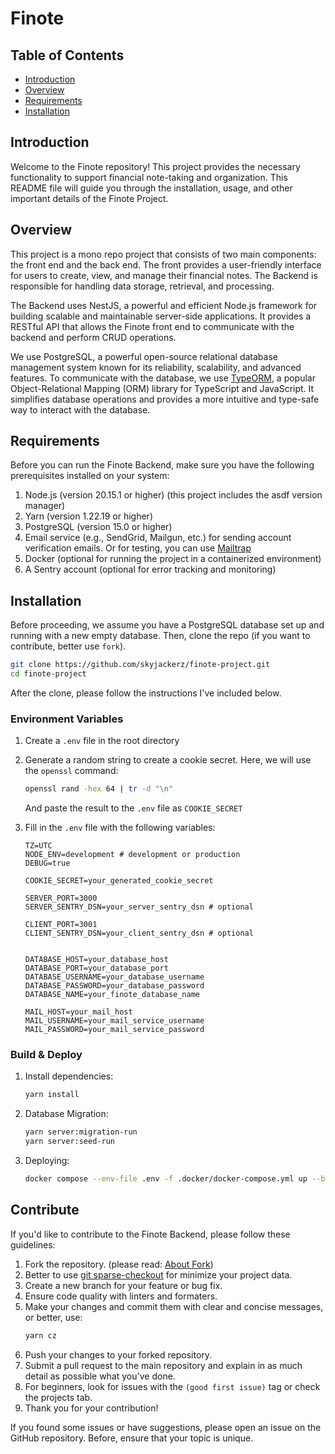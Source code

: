 # Finote

## Table of Contents

- [Introduction](#introduction)
- [Overview](#overview)
- [Requirements](#requirements)
- [Installation](#installation)

## Introduction

Welcome to the Finote repository! This project provides the necessary functionality to support financial note-taking and organization. This README file will guide you through the installation, usage, and other important details of the Finote Project.

## Overview

This project is a mono repo project that consists of two main components: the front end and the back end. The front provides a user-friendly interface for users to create, view, and manage their financial notes. The Backend is responsible for handling data storage, retrieval, and processing.

The Backend uses NestJS, a powerful and efficient Node.js framework for building scalable and maintainable server-side applications. It provides a RESTful API that allows the Finote front end to communicate with the backend and perform CRUD operations.

We use PostgreSQL, a powerful open-source relational database management system known for its reliability, scalability, and advanced features. To communicate with the database, we use [TypeORM](https://typeorm.io/data-source#what-is-datasource), a popular Object-Relational Mapping (ORM) library for TypeScript and JavaScript. It simplifies database operations and provides a more intuitive and type-safe way to interact with the database.

## Requirements

Before you can run the Finote Backend, make sure you have the following prerequisites installed on your system:

1. Node.js (version 20.15.1 or higher) (this project includes the asdf version manager)
2. Yarn (version 1.22.19 or higher)
3. PostgreSQL (version 15.0 or higher)
4. Email service (e.g., SendGrid, Mailgun, etc.) for sending account verification emails. Or for testing, you can use [Mailtrap](https://mailtrap.io/)
5. Docker (optional for running the project in a containerized environment)
6. A Sentry account (optional for error tracking and monitoring)

## Installation

Before proceeding, we assume you have a PostgreSQL database set up and running with a new empty database. Then, clone the repo (if you want to contribute, better use `fork`).

```bash
git clone https://github.com/skyjackerz/finote-project.git
cd finote-project
```

After the clone, please follow the instructions I've included below.

### Environment Variables

1. Create a `.env` file in the root directory
2. Generate a random string to create a cookie secret. Here, we will use the `openssl` command:

   ```bash
   openssl rand -hex 64 | tr -d "\n"
   ```

   And paste the result to the `.env` file as `COOKIE_SECRET`

3. Fill in the `.env` file with the following variables:

   ```env
   TZ=UTC
   NODE_ENV=development # development or production
   DEBUG=true

   COOKIE_SECRET=your_generated_cookie_secret

   SERVER_PORT=3000
   SERVER_SENTRY_DSN=your_server_sentry_dsn # optional

   CLIENT_PORT=3001
   CLIENT_SENTRY_DSN=your_client_sentry_dsn # optional


   DATABASE_HOST=your_database_host
   DATABASE_PORT=your_database_port
   DATABASE_USERNAME=your_database_username
   DATABASE_PASSWORD=your_database_password
   DATABASE_NAME=your_finote_database_name

   MAIL_HOST=your_mail_host
   MAIL_USERNAME=your_mail_service_username
   MAIL_PASSWORD=your_mail_service_password
   ```

### Build & Deploy

1. Install dependencies:

   ```bash
   yarn install
   ```

2. Database Migration:

   ```bash
   yarn server:migration-run
   yarn server:seed-run
   ```

3. Deploying:
   ```bash
   docker compose --env-file .env -f .docker/docker-compose.yml up --build -d
   ```

## Contribute

If you'd like to contribute to the Finote Backend, please follow these guidelines:

1. Fork the repository. (please read: [About Fork](https://docs.github.com/en/pull-requests/collaborating-with-pull-requests/working-with-forks/about-forks))
2. Better to use [git sparse-checkout](https://git-scm.com/docs/sparse-checkout) for minimize your project data.
3. Create a new branch for your feature or bug fix.
4. Ensure code quality with linters and formaters.
5. Make your changes and commit them with clear and concise messages, or better, use:
   ```bash
   yarn cz
   ```
6. Push your changes to your forked repository.
7. Submit a pull request to the main repository and explain in as much detail as possible what you've done.
8. For beginners, look for issues with the `(good first issue)` tag or check the projects tab.
9. Thank you for your contribution!

If you found some issues or have suggestions, please open an issue on the GitHub repository. Before, ensure that your topic is unique.
